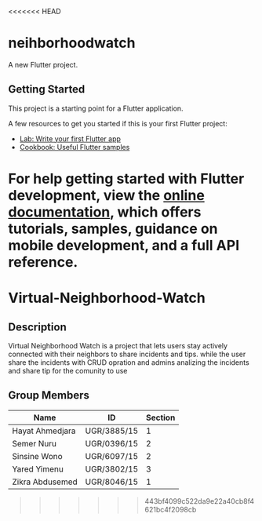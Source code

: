 <<<<<<< HEAD
# neihborhoodwatch

A new Flutter project.

## Getting Started

This project is a starting point for a Flutter application.

A few resources to get you started if this is your first Flutter project:

- [Lab: Write your first Flutter app](https://docs.flutter.dev/get-started/codelab)
- [Cookbook: Useful Flutter samples](https://docs.flutter.dev/cookbook)

For help getting started with Flutter development, view the
[online documentation](https://docs.flutter.dev/), which offers tutorials,
samples, guidance on mobile development, and a full API reference.
=======
# Virtual-Neighborhood-Watch

## Description
Virtual Neighborhood Watch is a project that lets users stay actively connected with their neighbors to share incidents and tips. while the user share the incidents with CRUD opration and admins analizing the incidents and share tip for the comunity to use

## Group Members
| Name            | ID          | Section          |
|------------------|-------------|-------------------|
| Hayat Ahmedjara   |UGR/3885/15   | 1         |
| Semer Nuru   | UGR/0396/15         | 2          |
| Sinsine Wono         | UGR/6097/15        | 2        |
|Yared Yimenu       | UGR/3802/15       | 3     |
| Zikra Abdusemed| UGR/8046/15| 1|
>>>>>>> 443bf4099c522da9e22a40cb8f4621bc4f2098cb
